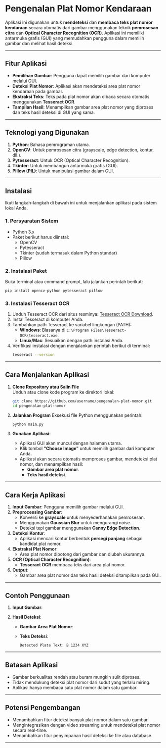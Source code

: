 # **Pengenalan Plat Nomor Kendaraan**

Aplikasi ini digunakan untuk **mendeteksi** dan **membaca teks plat nomor kendaraan** secara otomatis dari gambar menggunakan teknik **pemrosesan citra** dan **Optical Character Recognition (OCR)**. Aplikasi ini memiliki antarmuka grafis (GUI) yang memudahkan pengguna dalam memilih gambar dan melihat hasil deteksi.

---

## **Fitur Aplikasi**

- **Pemilihan Gambar**: Pengguna dapat memilih gambar dari komputer melalui GUI.
- **Deteksi Plat Nomor**: Aplikasi akan mendeteksi area plat nomor kendaraan pada gambar.
- **Ekstraksi Teks**: Teks pada plat nomor akan dibaca secara otomatis menggunakan **Tesseract OCR**.
- **Tampilan Hasil**: Menampilkan gambar area plat nomor yang diproses dan teks hasil deteksi di GUI yang sama.

---

## **Teknologi yang Digunakan**

1. **Python**: Bahasa pemrograman utama.
2. **OpenCV**: Untuk pemrosesan citra (grayscale, edge detection, kontur, dll.).
3. **Pytesseract**: Untuk OCR (Optical Character Recognition).
4. **Tkinter**: Untuk membangun antarmuka grafis (GUI).
5. **Pillow (PIL)**: Untuk manipulasi gambar dalam GUI.

---

## **Instalasi**

Ikuti langkah-langkah di bawah ini untuk menjalankan aplikasi pada sistem lokal Anda.

### **1. Persyaratan Sistem**

- Python 3.x
- Paket berikut harus diinstal:
  - OpenCV
  - Pytesseract
  - Tkinter (sudah termasuk dalam Python standar)
  - Pillow

### **2. Instalasi Paket**

Buka terminal atau command prompt, lalu jalankan perintah berikut:

```bash
pip install opencv-python pytesseract pillow
```

### **3. Instalasi Tesseract OCR**

1. Unduh Tesseract OCR dari situs resminya: [Tesseract OCR Download](https://github.com/tesseract-ocr/tesseract).
2. Instal Tesseract di komputer Anda.
3. Tambahkan path Tesseract ke variabel lingkungan (PATH):
   - **Windows**: Biasanya di `C:\Program Files\Tesseract-OCR\tesseract.exe`.
   - **Linux/Mac**: Sesuaikan dengan path instalasi Anda.
4. Verifikasi instalasi dengan menjalankan perintah berikut di terminal:
   ```bash
   tesseract --version
   ```

---

## **Cara Menjalankan Aplikasi**

1. **Clone Repository atau Salin File**\
   Unduh atau clone kode program ke direktori lokal:

   ```bash
   git clone https://github.com/username/pengenalan-plat-nomor.git
   cd pengenalan-plat-nomor
   ```

2. **Jalankan Program**
   Eksekusi file Python menggunakan perintah:

   ```bash
   python main.py
   ```

3. **Gunakan Aplikasi**:

   - Aplikasi GUI akan muncul dengan halaman utama.
   - Klik tombol **"Choose Image"** untuk memilih gambar dari komputer Anda.
   - Aplikasi akan secara otomatis memproses gambar, mendeteksi plat nomor, dan menampilkan hasil:
     - **Gambar area plat nomor**.
     - **Teks hasil deteksi**.

---

## **Cara Kerja Aplikasi**

1. **Input Gambar**: Pengguna memilih gambar melalui GUI.
2. **Preprocessing Gambar**:
   - Konversi ke **grayscale** untuk menyederhanakan pemrosesan.
   - Menggunakan **Gaussian Blur** untuk mengurangi noise.
   - Deteksi tepi gambar menggunakan **Canny Edge Detection**.
3. **Deteksi Kontur**:
   - Aplikasi mencari kontur berbentuk **persegi panjang** sebagai kandidat plat nomor.
4. **Ekstraksi Plat Nomor**:
   - Area plat nomor dipotong dari gambar dan diubah ukurannya.
5. **OCR (Optical Character Recognition)**:
   - **Tesseract OCR** membaca teks dari area plat nomor.
6. **Output**:
   - Gambar area plat nomor dan teks hasil deteksi ditampilkan pada GUI.

---

## **Contoh Penggunaan**

1. **Input Gambar**:

2. **Hasil Deteksi**:

   - **Gambar Area Plat Nomor**:

   - **Teks Deteksi**:

     ```
     Detected Plate Text: B 1234 XYZ
     ```

---

## **Batasan Aplikasi**

- Gambar berkualitas rendah atau buram mungkin sulit diproses.
- Tidak mendukung deteksi plat nomor dari sudut yang terlalu miring.
- Aplikasi hanya membaca satu plat nomor dalam satu gambar.

---

## **Potensi Pengembangan**

- Menambahkan fitur deteksi banyak plat nomor dalam satu gambar.
- Mengintegrasikan dengan video streaming untuk mendeteksi plat nomor secara real-time.
- Menambahkan fitur penyimpanan hasil deteksi ke file atau database.

---

##
